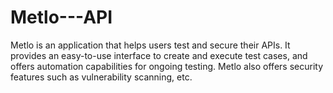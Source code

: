 # Metlo---API
Metlo is an application that helps users test and secure their APIs. It provides an easy-to-use interface to create and execute test cases, and offers automation capabilities for ongoing testing. Metlo also offers security features such as vulnerability scanning, etc.
